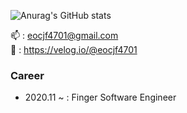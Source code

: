 <!-- ![header](https://capsule-render.vercel.app/api?type=wave&color=auto&height=300&section=header&text=Welcome!%2&fontSize=90) -->
![Anurag's GitHub stats](https://github-readme-stats.vercel.app/api?username=eocjf4701&show_icons=true&theme=radical)

📫 : eocjf4701@gmail.com  <br>
📝 : https://velog.io/@eocjf4701

### Career

- 2020.11 ~ : Finger Software Engineer

<br>

<!--
<img src="https://img.shields.io/badge/React-61DAFB?style=flat&logo=React&logoColor=white"/> &nbsp;&nbsp;   <img src="https://img.shields.io/badge/Nodejs-339933?style=flat&logo=Node.js&logoColor=white"/> &nbsp;&nbsp; <img src="https://img.shields.io/badge/JavaScript-F7DF1E?style=flat&logo=JavaScript&logoColor=white"/> &nbsp;&nbsp;   <img src="https://img.shields.io/badge/TypeScript-3178C6?style=flat&logo=TypeScript&logoColor=white"/>

<h2>열심히, 즐겁게!</h2>
-->
<!--
[![Solved.ac
프로필](http://mazassumnida.wtf/api/v2/generate_badge?boj=daechul)](https://solved.ac/{daechul})


[![Hits](https://hits.seeyoufarm.com/api/count/incr/badge.svg?url=https%3A%2F%2Fgithub.com%2Feocjf4701%2Feocjf4701&count_bg=%2379C83D&title_bg=%23555555&icon=&icon_color=%23E7E7E7&title=hits&edge_flat=false)](https://hits.seeyoufarm.com)

[![Top Langs](https://github-readme-stats.vercel.app/api/top-langs/?username=eocjf4701&langs_count=8)](https://github.com/eocjf4701/github-readme-stats)

![Anurag's GitHub stats](https://github-readme-stats.vercel.app/api?username=eocjf4701&show_icons=true&theme=radical)
-->
<!--
**eocjf4701/eocjf4701** is a ✨ _special_ ✨ repository because its `README.md` (this file) appears on your GitHub profile.

Here are some ideas to get you started:

- 🔭 I’m currently working on ...
- 🌱 I’m currently learning ...
- 👯 I’m looking to collaborate on ...
- 🤔 I’m looking for help with ...
- 💬 Ask me about ...
- 📫 How to reach me: ...
- 😄 Pronouns: ...
- ⚡ Fun fact: ...
-->

